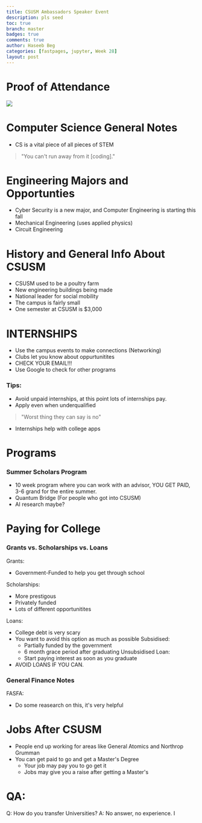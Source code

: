 ```yaml
---
title: CSUSM Ambassadors Speaker Event
description: pls seed
toc: true
branch: master
badges: true
comments: true
author: Haseeb Beg
categories: [fastpages, jupyter, Week 28] 
layout: post
---
```


# Proof of Attendance

![]({{site.baseurl}}/images/IMG_5976.jpg)

# Computer Science General Notes
- CS is a vital piece of all pieces of STEM
> "You can't run away from it [coding]."


# Engineering Majors and Opportunties
- Cyber Security is a new major, and Computer Engineering is starting this fall
- Mechanical Engineering (uses applied physics)
- Circuit Engineering


# History and General Info About CSUSM
- CSUSM used to be a poultry farm
- New engineering buildings being made
- National leader for social mobility
- The campus is fairly small
- One semester at CSUSM is $3,000

# INTERNSHIPS
- Use the campus events to make connections (Networking)
- Clubs let you know about oppurtunitites
- CHECK YOUR EMAIL!!!
- Use Google to check for other programs
### Tips:
- Avoid unpaid internships, at this point lots of internships pay.
- Apply even when underqualified
> "Worst thing they can say is no"
- Internships help with college apps

# Programs
### Summer Scholars Program
- 10 week program where you can work with an advisor, YOU GET PAID, 3-6 grand for the entire summer.
- Quantum Bridge (For people who got into CSUSM)
- AI research maybe?

# Paying for College

### Grants vs. Scholarships vs. Loans
Grants:
- Government-Funded to help you get through school

Scholarships:
- More prestigous
- Privately funded
- Lots of different opportunitites

Loans:
- College debt is very scary
- You want to avoid this option as much as possible
    Subsidised:
    - Partially funded by the government
    - 6 month grace period after graduating
    Unsubsidised Loan:
    - Start paying interest as soon as you graduate
- AVOID LOANS IF YOU CAN.

### General Finance Notes

FASFA: 
- Do some reasearch on this, it's very helpful


# Jobs After CSUSM
- People end up working for areas like General Atomics and Northrop Grumman
- You can get paid to go and get a Master's Degree
    - Your job may pay you to go get it
    - Jobs may give you a raise after getting a Master's


# QA:
Q: How do you transfer Universities?
A: No answer, no experience. I
